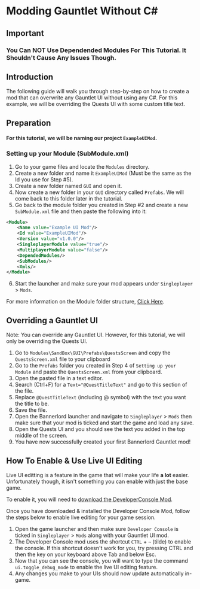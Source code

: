 # Modding Gauntlet Without C#

## Important
### You Can **NOT** Use Dependended Modules For This Tutorial. It Shouldn't Cause Any Issues Though.

## Introduction

The following guide will walk you through step-by-step on how to create a mod that can overwrite any Gauntlet UI without using any C#. For this example, we will be overriding the Quests UI with some custom title text.

## Preparation

#### For this tutorial, we will be naming our project `ExampleUIMod`.

### Setting up your Module \(SubModule.xml\)

1. Go to your game files and locate the `Modules` directory.
2. Create a new folder and name it `ExampleUIMod` (Must be the same as the Id you use for Step #5).
3. Create a new folder named `GUI` and open it.
4. Now create a new folder in your `GUI` directory called `Prefabs`. We will come back to this folder later in the tutorial.
5. Go back to the module folder you created in Step #2 and create a new `SubModule.xml` file and then paste the following into it:

```xml
<Module>
    <Name value="Example UI Mod"/>
    <Id value="ExampleUIMod"/>
    <Version value="v1.0.0"/>
    <SingleplayerModule value="true"/>
    <MultiplayerModule value="false"/>
    <DependedModules/>
    <SubModules/>
    <Xmls/>
</Module>
```

6. Start the launcher and make sure your mod appears under `Singleplayer` &gt; `Mods`.

For more information on the Module folder structure, [Click Here](../_intro/folder-structure.md).

## Overriding a Gauntlet UI

Note: You can override any Gauntlet UI. However, for this tutorial, we will only be overriding the Quests UI.

1. Go to `Modules\SandBox\GUI\Prefabs\QuestsScreen` and copy the `QuestsScreen.xml` file to your clipboard
2. Go to the `Prefabs` folder you created in Step 4 of `Setting up your Module` and paste the `QuestsScreen.xml` from your clipboard.
3. Open the pasted file in a text editor.
4. Search (Ctrl+F) for a `Text="@QuestTitleText"` and go to this section of the file.
5. Replace `@QuestTitleText` (including @ symbol) with the text you want the title to be.
6. Save the file.
7. Open the Bannerlord launcher and navigate to `Singleplayer` &gt; `Mods` then make sure that your mod is ticked and start the game and load any save.
8. Open the Quests UI and you should see the text you added in the top middle of the screen.
9. You have now successfully created your first Bannerlord Gauntlet mod!

## How To Enable & Use Live UI Editing

Live UI editting is a feature in the game that will make your life **a lot** easier. Unfortunately though, it isn't something you can enable with just the base game.

To enable it, you will need to [download the DeveloperConsole Mod](https://www.nexusmods.com/mountandblade2bannerlord/mods/4).

Once you have downloaded & installed the Developer Console Mod, follow the steps below to enable live editing for your game session.

1. Open the game launcher and then make sure `Developer Console` is ticked in `Singleplayer` &gt; `Mods` along with your Gauntlet UI mod.
2. The Developer Console mod uses the shortcut `CTRL` + `~` (tilde) to enable the console. If this shortcut doesn't work for you, try pressing CTRL and then the key on your keyboard above Tab and below Esc.
3. Now that you can see the console, you will want to type the command `ui.toggle_debug_mode` to enable the live UI editing feature.
4. Any changes you make to your UIs should now update automatically in-game.
